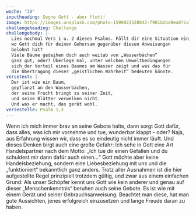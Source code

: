 ```yaml
---
woche: "30"
inputheading: Segne Gott - aber flott!
image: https://images.unsplash.com/photo-1590022528842-f901b2ba9ea0?ixlib=rb-1.2.1&ixid=eyJhcHBfaWQiOjEyMDd9&auto=format&fit=crop&w=1502&q=80
challengeheading: Challenge
challengebody: |-
  Lies nochmal Vers 1 u. 2 dieses Psalms. Fällt dir eine Situation ein,
  wo Gott dich für deinen Gehorsam gegenüber diesen Anweisungen
  belohnt hat?
  Viele Bäume gedeihen doch auch weitab von „Wasserbächen“
  ganz gut, oder? Überlege mal, unter welchen Umweltbedingungen
  sich der Vorteil eines Baumes am Wasser zeigt und was das für
  die Übertragung dieser „geistlichen Wahrheit“ bedeuten könnte.
versetext: |-
  Der ist wie ein Baum,
  gepflanzt an den Wasserbächen,
  der seine Frucht bringt zu seiner Zeit,
  und seine Blätter verwelken nicht.
  Und was er macht, das gerät wohl.
versestelle: Psalm 1,3
---
```

Wenn ich mich immer brav an seine
Gebote halte, dann sorgt Gott dafür,
dass alles, was ich mir vornehme und
tue, wunderbar klappt – oder? Naja,
aus Erfahrung wissen wir, dass es so
eindeutig nicht immer läuft. Und dieses
Denken birgt auch eine große Gefahr:
Ich sehe in Gott eine Art Handelspartner
nach dem Motto: „Ich tue dir einen Gefallen
und du schuldest mir dann dafür
auch einen…“ Gott möchte aber keine
Handelsbeziehung, sondern eine Liebesbeziehung
mit uns und die „funktioniert“
bekanntlich ganz anders. Trotz aller Ausnahmen
ist die hier aufgestellte Regel
prinzipiell trotzdem gültig, und zwar aus
einem einfachen Grund: Als unser Schöpfer
kennt uns Gott wie kein anderer und
genau auf dieser „Menschenkenntnis“
beruhen auch seine Gebote. Es ist wie
mit einem Gerät und seiner Gebrauchsanweisung:
Beachtet man diese, hat
man gute Aussichten, jenes erfolgreich
einzusetzen und lange Freude daran zu
haben.